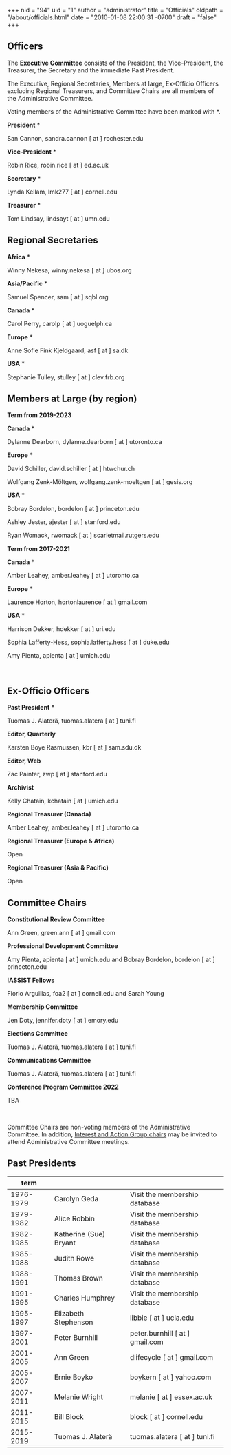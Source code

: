 +++
nid = "94"
uid = "1"
author = "administrator"
title = "Officials"
oldpath = "/about/officials.html" 
date = "2010-01-08 22:00:31 -0700"
draft = "false"
+++
## Officers

The **Executive Committee** consists of the President, the Vice-President, the Treasurer, the Secretary and the immediate Past President.

The Executive, Regional Secretaries, Members at large, Ex-Officio Officers excluding Regional Treasurers, and Committee Chairs are all members of the Administrative Committee. 

Voting members of the Administrative Committee have been marked with *. 

**President** *

San Cannon,
sandra.cannon [ at ] rochester.edu

**Vice-President** *

Robin Rice,
robin.rice [ at ] ed.ac.uk

**Secretary** *

Lynda Kellam,
lmk277 [ at ] cornell.edu

**Treasurer** *

Tom Lindsay,
lindsayt [ at ] umn.edu

## Regional Secretaries

**Africa** *

Winny Nekesa,
winny.nekesa [ at ] ubos.org

**Asia/Pacific** *

Samuel Spencer,
sam [ at ] sqbl.org

**Canada** *

Carol Perry,
carolp [ at ] uoguelph.ca

**Europe** *

Anne Sofie Fink Kjeldgaard,
asf [ at ] sa.dk

**USA** *

Stephanie Tulley,
stulley [ at ] clev.frb.org
 

## Members at Large (by region)

**Term from 2019-2023**

**Canada** *

Dylanne Dearborn,
dylanne.dearborn [ at ] utoronto.ca

**Europe** *

David Schiller,
david.schiller [ at ] htwchur.ch

Wolfgang Zenk-Möltgen,
wolfgang.zenk-moeltgen [ at ] gesis.org

**USA** *

Bobray Bordelon,
bordelon [ at ] princeton.edu

Ashley Jester,
ajester [ at ] stanford.edu

Ryan Womack,
rwomack [ at ] scarletmail.rutgers.edu


**Term from 2017-2021**

**Canada** *

Amber Leahey,
amber.leahey [ at ] utoronto.ca

**Europe** *

Laurence Horton,
hortonlaurence [ at ] gmail.com

**USA** *

Harrison Dekker,
hdekker [ at ] uri.edu

Sophia Lafferty-Hess,
sophia.lafferty.hess [ at ] duke.edu

Amy Pienta,
apienta [ at ] umich.edu

 

## Ex-Officio Officers

**Past President** *

Tuomas J. Alaterä,
tuomas.alatera [ at ] tuni.fi

**Editor, Quarterly**

Karsten Boye Rasmussen,
kbr [ at ] sam.sdu.dk

**Editor, Web**

Zac Painter,
zwp [ at ] stanford.edu

**Archivist**

Kelly Chatain,
kchatain [ at ] umich.edu

**Regional Treasurer (Canada)** 

Amber Leahey,
amber.leahey [ at ] utoronto.ca

**Regional Treasurer (Europe & Africa)** 

Open

**Regional Treasurer (Asia & Pacific)** 

Open 


## Committee Chairs

**Constitutional Review Committee**

Ann Green,
green.ann [ at ] gmail.com

**Professional Development Committee**

Amy Pienta, apienta [ at ] umich.edu and Bobray Bordelon, bordelon [ at ] princeton.edu

**IASSIST Fellows**

Florio Arguillas, foa2 [ at ] cornell.edu and Sarah Young

**Membership Committee**

Jen Doty,
jennifer.doty [ at ] emory.edu

**Elections Committee**

Tuomas J. Alaterä, tuomas.alatera [ at ] tuni.fi

**Communications Committee**

Tuomas J. Alaterä, tuomas.alatera [ at ] tuni.fi

**Conference Program Committee 2022**

TBA

&nbsp;

Committee Chairs are non-voting members of the Administrative Committee.
In addition, [Interest and Action Group chairs](/about/committees-and-groups#interest-groups) may be invited to attend Administrative Committee meetings.



## Past Presidents

term| | |
---|---|---|
1976-1979 | Carolyn Geda |  Visit the membership database<!--cg3 [ at ] ix.netcom.com-->|
1979-1982 | Alice Robbin |  Visit the membership database<!--arobbin [ at ] indiana.edu--> |
1982-1985 | Katherine (Sue) Bryant  |  Visit the membership database<!--bryant.sue [ at ] tbs-sct.gc.ca--> |
1985-1988 | Judith Rowe |  Visit the membership database<!--judith [ at ] princeton.edu--> |
1988-1991 | Thomas Brown |  Visit the membership database<!--ThomasEBrownDC [ at ] aol.com--> |
1991-1995 | Charles Humphrey |  Visit the membership database<!--chuck.humphrey [ at ] ualberta.ca--> |
1995-1997 | Elizabeth Stephenson |  libbie [ at ] ucla.edu |
1997-2001 | Peter Burnhill |  peter.burnhill [ at ] gmail.com |
2001-2005 | Ann Green |  dlifecycle [ at ] gmail.com |
2005-2007 | Ernie Boyko |  boykern [ at ] yahoo.com |
2007-2011 | Melanie Wright |  melanie [ at ] essex.ac.uk |
2011-2015 | Bill Block |  block [ at ] cornell.edu |
2015-2019 | Tuomas J. Alaterä |  tuomas.alatera [ at ] tuni.fi |


